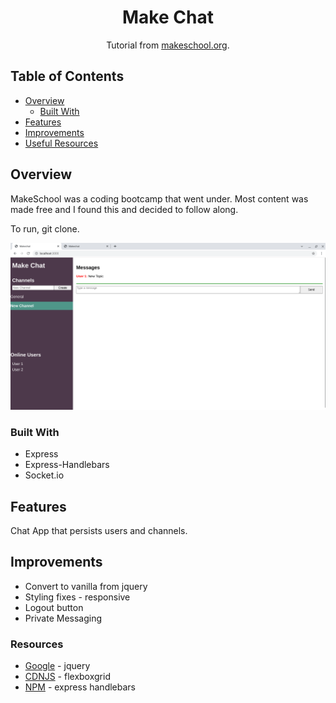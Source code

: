 <h1 align="center">Make Chat</h1>

<div align="center">
   Tutorial from  <a href="https://makeschool.org/mediabook/oa/tutorials/make-chat/start-slacking/" target="_blank">makeschool.org</a>.
</div>

## Table of Contents

- [Overview](#overview)
  - [Built With](#built-with)
- [Features](#features)
- [Improvements](#improvements)
- [Useful Resources](#useful-resources)

## Overview

MakeSchool was a coding bootcamp that went under.  Most content was made free and I found this and decided to follow along.

To run, git clone.

![](./makechat-logged-in-homepage.png)


### Built With

- Express
- Express-Handlebars
- Socket.io

## Features

Chat App that persists users and channels.    

## Improvements

- Convert to vanilla from jquery
- Styling fixes - responsive
- Logout button
- Private Messaging

### Resources

- [Google](https://developers.google.com/speed/libraries#jquery) - jquery
- [CDNJS](https://cdnjs.com/libraries/flexboxgrid) - flexboxgrid
- [NPM](https://www.npmjs.com/package/express-handlebars) - express handlebars